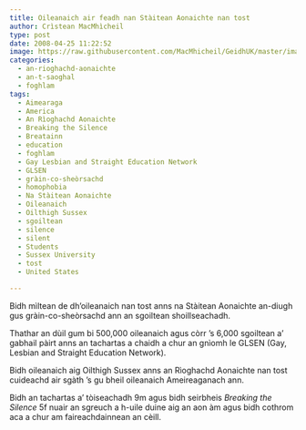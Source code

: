 ```yaml
---
title: Oileanaich air feadh nan Stàitean Aonaichte nan tost
author: Crìstean MacMhìcheil
type: post
date: 2008-04-25 11:22:52
image: https://raw.githubusercontent.com/MacMhicheil/GeidhUK/master/images/2008-04-25-oileanaich-air-feadh-nan-staitean-aonaichte-nan-tost.jpg
categories:
  - an-rioghachd-aonaichte
  - an-t-saoghal
  - foghlam
tags:
  - Aimearaga
  - America
  - An Rìoghachd Aonaichte
  - Breaking the Silence
  - Breatainn
  - education
  - foghlam
  - Gay Lesbian and Straight Education Network
  - GLSEN
  - gràin-co-sheòrsachd
  - homophobia
  - Na Stàitean Aonaichte
  - Oileanaich
  - Oilthigh Sussex
  - sgoiltean
  - silence
  - silent
  - Students
  - Sussex University
  - tost
  - United States

---
```

Bidh mìltean de dh&#8217;oileanaich nan tost anns na Stàitean Aonaichte an-diugh gus gràin-co-sheòrsachd ann an sgoiltean shoillseachadh.

<!--more-->

Thathar an dùil gum bi 500,000 oileanaich agus còrr &#8217;s 6,000 sgoiltean a&#8217; gabhail pàirt anns an tachartas a chaidh a chur an gnìomh le GLSEN (Gay, Lesbian and Straight Education Network).

Bidh oileanaich aig Oilthigh Sussex anns an Rìoghachd Aonaichte nan tost cuideachd air sgàth &#8217;s gu bheil oileanaich Ameireaganach ann.

Bidh an tachartas a&#8217; tòiseachadh 9m agus bidh seirbheis _Breaking the Silence_ 5f nuair an sgreuch a h-uile duine aig an aon àm agus bidh cothrom aca a chur am faireachdainnean an cèill.
